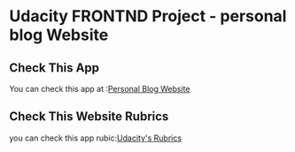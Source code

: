 # Udacity FRONTND Project - personal blog Website

## Check This App

You can check this app at :[Personal Blog Website](https://zen-mayer-d8974a.netlify.app/home.html)

## Check This Website Rubrics 

you can check this app rubic:[Udacity's Rubrics](https://review.udacity.com/#!/rubrics/2667/view)
